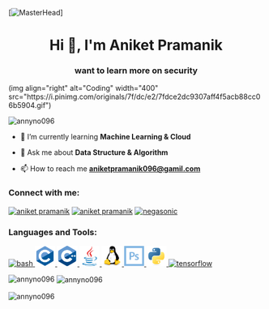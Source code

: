 
[![MasterHead](https://i.pinimg.com/originals/61/71/81/6171819be4c31993357d758196c75701.gif)]
<h1 align="center">Hi 👋, I'm Aniket Pramanik</h1>
<h3 align="center">want to learn more on security</h3>
(img align="right" alt="Coding" width="400" src="https://i.pinimg.com/originals/7f/dc/e2/7fdce2dc9307aff4f5acb88cc06b5904.gif")

<p align="left"> <img src="https://komarev.com/ghpvc/?username=annyno096&label=Profile%20views&color=0e75b6&style=flat" alt="annyno096" /> </p>

- 🌱 I’m currently learning **Machine Learning & Cloud**

- 💬 Ask me about **Data Structure & Algorithm**

- 📫 How to reach me **aniketpramanik096@gamil.com**

<h3 align="left">Connect with me:</h3>
<p align="left">
<a href="https://linkedin.com/in/aniket pramanik" target="blank"><img align="center" src="https://raw.githubusercontent.com/rahuldkjain/github-profile-readme-generator/master/src/images/icons/Social/linked-in-alt.svg" alt="aniket pramanik" height="30" width="40" /></a>
<a href="https://fb.com/aniket pramanik" target="blank"><img align="center" src="https://raw.githubusercontent.com/rahuldkjain/github-profile-readme-generator/master/src/images/icons/Social/facebook.svg" alt="aniket pramanik" height="30" width="40" /></a>
<a href="https://www.leetcode.com/negasonic" target="blank"><img align="center" src="https://raw.githubusercontent.com/rahuldkjain/github-profile-readme-generator/master/src/images/icons/Social/leet-code.svg" alt="negasonic" height="30" width="40" /></a>
</p>

<h3 align="left">Languages and Tools:</h3>
<p align="left"> <a href="https://www.gnu.org/software/bash/" target="_blank" rel="noreferrer"> <img src="https://www.vectorlogo.zone/logos/gnu_bash/gnu_bash-icon.svg" alt="bash" width="40" height="40"/> </a> <a href="https://www.cprogramming.com/" target="_blank" rel="noreferrer"> <img src="https://raw.githubusercontent.com/devicons/devicon/master/icons/c/c-original.svg" alt="c" width="40" height="40"/> </a> <a href="https://www.w3schools.com/cpp/" target="_blank" rel="noreferrer"> <img src="https://raw.githubusercontent.com/devicons/devicon/master/icons/cplusplus/cplusplus-original.svg" alt="cplusplus" width="40" height="40"/> </a> <a href="https://www.java.com" target="_blank" rel="noreferrer"> <img src="https://raw.githubusercontent.com/devicons/devicon/master/icons/java/java-original.svg" alt="java" width="40" height="40"/> </a> <a href="https://www.linux.org/" target="_blank" rel="noreferrer"> <img src="https://raw.githubusercontent.com/devicons/devicon/master/icons/linux/linux-original.svg" alt="linux" width="40" height="40"/> </a> <a href="https://www.photoshop.com/en" target="_blank" rel="noreferrer"> <img src="https://raw.githubusercontent.com/devicons/devicon/master/icons/photoshop/photoshop-line.svg" alt="photoshop" width="40" height="40"/> </a> <a href="https://www.python.org" target="_blank" rel="noreferrer"> <img src="https://raw.githubusercontent.com/devicons/devicon/master/icons/python/python-original.svg" alt="python" width="40" height="40"/> </a> <a href="https://www.tensorflow.org" target="_blank" rel="noreferrer"> <img src="https://www.vectorlogo.zone/logos/tensorflow/tensorflow-icon.svg" alt="tensorflow" width="40" height="40"/> </a> </p>

<p><img align="left" src="https://github-readme-stats.vercel.app/api/top-langs?username=annyno096&show_icons=true&locale=en&layout=compact" alt="annyno096" /></p>

<p>&nbsp;<img align="center" src="https://github-readme-stats.vercel.app/api?username=annyno096&show_icons=true&locale=en" alt="annyno096" /></p>

<p><img align="center" src="https://github-readme-streak-stats.herokuapp.com/?user=annyno096&" alt="annyno096" /></p>
